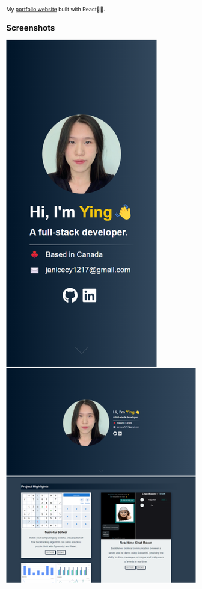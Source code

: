My [portfolio website](https://janicecy.github.io/) built with React👩‍💻.

## Screenshots

<img src="https://github.com/JANICECY/janicecy.github.io/blob/master/images/mobile.png" width=400/>
<img src="https://github.com/JANICECY/janicecy.github.io/blob/master/images/pc.png"/>
<img src="https://github.com/JANICECY/janicecy.github.io/blob/master/images/projects.png"/>
